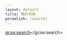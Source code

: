 ```yaml
---
layout: default
title: 我的书单
permalink: /search/
---
```



<script>
            (function() {
              var cx = '002598292490754315460:zj8g_xont2y';
              var gcse = document.createElement('script');
              gcse.type = 'text/javascript';
              gcse.async = true;
              gcse.src = 'https://cse.google.com/cse.js?cx=' + cx;
              var s = document.getElementsByTagName('script')[0];
              s.parentNode.insertBefore(gcse, s);
            })();
</script>
<gcse:search></gcse:search>